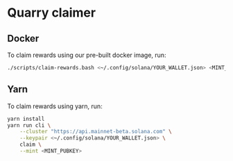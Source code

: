 # Quarry claimer

## Docker
To claim rewards using our pre-built docker image, run:
```bash
./scripts/claim-rewards.bash <~/.config/solana/YOUR_WALLET.json> <MINT_PUBKEY>
```

## Yarn
To claim rewards using yarn, run:
```bash
yarn install
yarn run cli \
    --cluster "https://api.mainnet-beta.solana.com" \
    --keypair <~/.config/solana/YOUR_WALLET.json> \
    claim \
    --mint <MINT_PUBKEY>
```